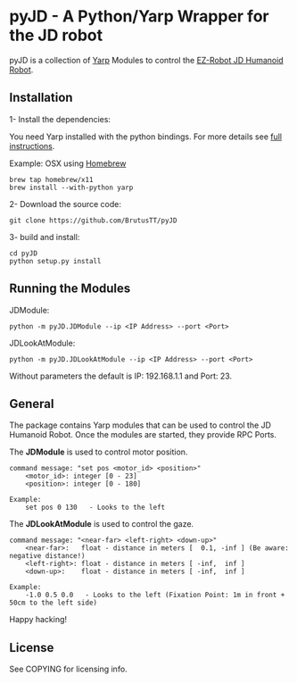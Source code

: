 # pyJD - A Python/Yarp Wrapper for the JD robot

pyJD is a collection of [Yarp](https://github.com/robotology/yarp) Modules to control the 
[EZ-Robot JD Humanoid Robot](https://www.google.de/#q=EZ-Robot+JD+Humanoid+Robot). 

## Installation

1- Install the dependencies:

You need Yarp installed with the python bindings. For more details see 
[full instructions](http://wiki.icub.org/yarpdoc/install.html).

Example: OSX using [Homebrew](http://brew.sh)

    brew tap homebrew/x11
    brew install --with-python yarp


2- Download the source code: 

    git clone https://github.com/BrutusTT/pyJD

3- build and install:

    cd pyJD
    python setup.py install


## Running the Modules

JDModule:

    python -m pyJD.JDModule --ip <IP Address> --port <Port>


JDLookAtModule:

    python -m pyJD.JDLookAtModule --ip <IP Address> --port <Port>

Without parameters the default is IP: 192.168.1.1 and Port: 23.


## General

The package contains Yarp modules that can be used to control the JD Humanoid Robot. Once the 
modules are started, they provide RPC Ports.

The **JDModule** is used to control motor position.

    command message: "set pos <motor_id> <position>"
        <motor_id>: integer [0 - 23]
        <position>: integer [0 - 180]

    Example:
        set pos 0 130   - Looks to the left

The **JDLookAtModule** is used to control the gaze.

    command message: "<near-far> <left-right> <down-up>"
        <near-far>:   float - distance in meters [  0.1, -inf ] (Be aware: negative distance!)
        <left-right>: float - distance in meters [ -inf,  inf ]
        <down-up>:    float - distance in meters [ -inf,  inf ]

    Example:
        -1.0 0.5 0.0   - Looks to the left (Fixation Point: 1m in front + 50cm to the left side)




Happy hacking!

## License

See COPYING for licensing info.
